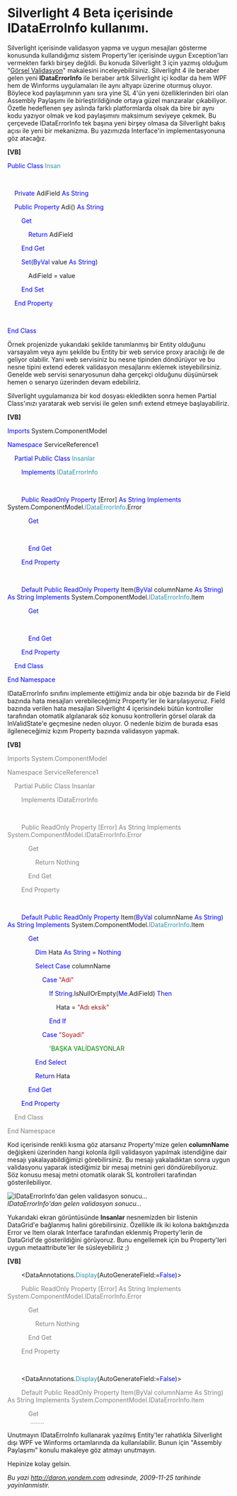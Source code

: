 # Silverlight 4 Beta içerisinde IDataErroInfo kullanımı. 

Silverlight içerisinde validasyon yapma ve uygun mesajları gösterme
konusunda kullandığımız sistem Property'ler içerisinde uygun
Exception'ları vermekten farklı birşey değildi. Bu konuda Silverlight 3
için yazmış olduğum "[Görsel
Validasyon](http://daron.yondem.com/tr/post/66dbe8b5-ba24-48e1-baf9-f02d030b2ca7)"
makalesini inceleyebilirsiniz. Silverlight 4 ile beraber gelen yeni
**IDataErrorInfo** ile beraber artık Silverlight içi kodlar da hem WPF
hem de Winforms uygulamaları ile aynı altyapı üzerine oturmuş oluyor.
Böylece kod paylaşımının yanı sıra yine SL 4'ün yeni özelliklerinden
biri olan Assembly Paylaşımı ile birleştirildiğinde ortaya güzel
manzaralar çıkabiliyor. Özetle hedeflenen şey aslında farklı
platformlarda olsak da bire bir aynı kodu yazıyor olmak ve kod
paylaşımını maksimum seviyeye çekmek. Bu çerçevede IDataErrorInfo tek
başına yeni birşey olmasa da Silverlight bakış açısı ile yeni bir
mekanizma. Bu yazımızda Interface'in implementasyonuna göz atacağız.

**[VB]**

<span style="color: blue;">Public</span> <span
style="color: blue;">Class</span> <span
style="color: #2b91af;">Insan</span>

 

    <span style="color: blue;">Private</span> AdiField <span
style="color: blue;">As</span> <span style="color: blue;">String</span>

    <span style="color: blue;">Public</span> <span
style="color: blue;">Property</span> Adi() <span
style="color: blue;">As</span> <span style="color: blue;">String</span>

        <span style="color: blue;">Get</span>

            <span style="color: blue;">Return</span> AdiField

        <span style="color: blue;">End</span> <span
style="color: blue;">Get</span>

        <span style="color: blue;">Set</span>(<span
style="color: blue;">ByVal</span> value <span
style="color: blue;">As</span> <span style="color: blue;">String</span>)

            AdiField = value

        <span style="color: blue;">End</span> <span
style="color: blue;">Set</span>

    <span style="color: blue;">End</span> <span
style="color: blue;">Property</span>

 

<span style="color: blue;">End</span> <span
style="color: blue;">Class</span>

Örnek projenizde yukarıdaki şekilde tanımlanmış bir Entity olduğunu
varsayalım veya aynı şekilde bu Entity bir web service proxy aracılığı
ile de geliyor olabilir. Yani web servisiniz bu nesne tipinden
döndürüyor ve bu nesne tipini extend ederek validasyon mesajlarını
eklemek isteyebilirsiniz. Genelde web servisi senaryosunun daha gerçekçi
olduğunu düşünürsek hemen o senaryo üzerinden devam edebiliriz.

Silverlight uygulamanıza bir kod dosyası ekledikten sonra hemen Partial
Class'ınızı yaratarak web servisi ile gelen sınıfı extend etmeye
başlayabiliriz.

**[VB]**

<span style="color: blue;">Imports</span> System.ComponentModel

<span style="color: blue;">Namespace</span> ServiceReference1

    <span style="color: blue;">Partial</span> <span
style="color: blue;">Public</span> <span
style="color: blue;">Class</span> <span
style="color: #2b91af;">Insanlar</span>

        <span style="color: blue;">Implements</span> <span
style="color: #2b91af;">IDataErrorInfo</span>

 

        <span style="color: blue;">Public</span> <span
style="color: blue;">ReadOnly</span> <span
style="color: blue;">Property</span> [Error] <span
style="color: blue;">As</span> <span style="color: blue;">String</span>
<span style="color: blue;">Implements</span> System.ComponentModel.<span
style="color: #2b91af;">IDataErrorInfo</span>.Error

            <span style="color: blue;">Get</span>

 

            <span style="color: blue;">End</span> <span
style="color: blue;">Get</span>

        <span style="color: blue;">End</span> <span
style="color: blue;">Property</span>

 

        <span style="color: blue;">Default</span> <span
style="color: blue;">Public</span> <span
style="color: blue;">ReadOnly</span> <span
style="color: blue;">Property</span> Item(<span
style="color: blue;">ByVal</span> columnName <span
style="color: blue;">As</span> <span style="color: blue;">String</span>)
<span style="color: blue;">As</span> <span
style="color: blue;">String</span> <span
style="color: blue;">Implements</span> System.ComponentModel.<span
style="color: #2b91af;">IDataErrorInfo</span>.Item

            <span style="color: blue;">Get</span>

 

            <span style="color: blue;">End</span> <span
style="color: blue;">Get</span>

        <span style="color: blue;">End</span> <span
style="color: blue;">Property</span>

    <span style="color: blue;">End</span> <span
style="color: blue;">Class</span>

<span style="color: blue;">End</span> <span
style="color: blue;">Namespace</span>

IDataErrorInfo sınıfını implemente ettiğimiz anda bir obje bazında bir
de Field bazında hata mesajları verebileceğimiz Property'ler ile
karşılaşıyoruz. Field bazında verilen hata mesajları Silverlight 4
içerisindeki bütün kontroller tarafından otomatik algılanarak söz konusu
kontrollerin görsel olarak da InValidState'e geçmesine neden oluyor. O
nedenle bizim de burada esas ilgileneceğimiz kızım Property bazında
validasyon yapmak.

**[VB]**

<span style="color: gray;">Imports</span><span style="color: gray">
System.ComponentModel</span>

<span style="color: gray;">Namespace</span><span style="color: gray">
ServiceReference1</span>

<span style="color: gray">    </span> <span
style="color: gray;">Partial</span> <span
style="color: gray;">Public</span> <span
style="color: gray;">Class</span> <span
style="color: gray;">Insanlar</span>

<span style="color: gray">        </span> <span
style="color: gray;">Implements</span> <span
style="color: gray;">IDataErrorInfo</span>

 

<span style="color: gray">        </span> <span
style="color: gray;">Public</span> <span
style="color: gray;">ReadOnly</span> <span
style="color: gray;">Property</span><span style="color: gray"> [Error]
</span> <span style="color: gray;">As</span> <span
style="color: gray;">String</span> <span
style="color: gray;">Implements</span><span style="color: gray">
System.ComponentModel.</span><span
style="color: gray;">IDataErrorInfo</span><span
style="color: gray">.Error</span>

<span style="color: gray">            </span> <span
style="color: gray;">Get</span>

<span style="color: gray">                </span> <span
style="color: gray;">Return</span> <span
style="color: gray;">Nothing</span>

<span style="color: gray">            </span> <span
style="color: gray;">End</span> <span style="color: gray;">Get</span>

<span style="color: gray">        </span> <span
style="color: gray;">End</span> <span
style="color: gray;">Property</span>

 

        <span style="color: blue;">Default</span> <span
style="color: blue;">Public</span> <span
style="color: blue;">ReadOnly</span> <span
style="color: blue;">Property</span> Item(<span
style="color: blue;">ByVal</span> columnName <span
style="color: blue;">As</span> <span style="color: blue;">String</span>)
<span style="color: blue;">As</span> <span
style="color: blue;">String</span> <span
style="color: blue;">Implements</span> System.ComponentModel.<span
style="color: #2b91af;">IDataErrorInfo</span>.Item

            <span style="color: blue;">Get</span>

                <span style="color: blue;">Dim</span> Hata <span
style="color: blue;">As</span> <span style="color: blue;">String</span>
= <span style="color: blue;">Nothing</span>

                <span style="color: blue;">Select</span> <span
style="color: blue;">Case</span> columnName

                    <span style="color: blue;">Case</span> <span
style="color: #a31515;">"Adi"</span>

                        <span style="color: blue;">If</span> <span
style="color: blue;">String</span>.IsNullOrEmpty(<span
style="color: blue;">Me</span>.AdiField) <span
style="color: blue;">Then</span>

                            Hata = <span style="color: #a31515;">"Adı
eksik"</span>

                        <span style="color: blue;">End</span> <span
style="color: blue;">If</span>

                    <span style="color: blue;">Case</span> <span
style="color: #a31515;">"Soyadi"</span>

                        <span style="color: green;">'BAŞKA
VALİDASYONLAR</span>

                <span style="color: blue;">End</span> <span
style="color: blue;">Select</span>

                <span style="color: blue;">Return</span> Hata

            <span style="color: blue;">End</span> <span
style="color: blue;">Get</span>

        <span style="color: blue;">End</span> <span
style="color: blue;">Property</span>

<span style="color: gray">    </span> <span
style="color: gray;">End</span> <span style="color: gray;">Class</span>

<span style="color: gray;">End</span> <span
style="color: gray;">Namespace</span>

Kod içerisinde renkli kısma göz atarsanız Property'mize gelen
**columnName** değişkeni üzerinden hangi kolonla ilgili validasyon
yapılmak istendiğine dair mesajı yakalayabildiğimizi görebilirsiniz. Bu
mesajı yakaladıktan sonra uygun validasyonu yaparak istediğimiz bir
mesaj metnini geri döndürebiliyoruz. Söz konusu mesaj metni otomatik
olarak SL kontrolleri tarafından gösterilebiliyor.

![IDataErrorInfo'dan gelen validasyon
sonucu...](../media/Silverlight_4_Beta_icerisinde_IDataErroInfo_kullanimi/24112009_1.png)\
*IDataErrorInfo'dan gelen validasyon sonucu...*

Yukarıdaki ekran görüntüsünde **Insanlar** nesnemizden bir listenin
DataGrid'e bağlanmış halini görebilirsiniz. Özellikle ilk iki kolona
baktığınızda Error ve Item olarak Interface tarafından eklenmiş
Property'lerin de DataGrid'de gösterildiğini görüyoruz. Bunu engellemek
için bu Property'leri uygun metaattribute'ler ile süsleyebiliriz ;)

**[VB]**

        \<DataAnnotations.<span
style="color: #2b91af;">Display</span>(AutoGenerateField:=<span
style="color: blue;">False</span>)\>

 <span style="color: gray">       </span> <span
style="color: gray;">Public</span> <span
style="color: gray;">ReadOnly</span> <span
style="color: gray;">Property</span><span style="color: gray"> [Error]
</span> <span style="color: gray;">As</span> <span
style="color: gray;">String</span> <span
style="color: gray;">Implements</span><span style="color: gray">
System.ComponentModel.</span><span
style="color: gray;">IDataErrorInfo</span><span
style="color: gray">.Error</span>

<span style="color: gray">            </span> <span
style="color: gray;">Get</span>

<span style="color: gray">                </span> <span
style="color: gray;">Return</span> <span
style="color: gray;">Nothing</span>

<span style="color: gray">            </span> <span
style="color: gray;">End</span> <span style="color: gray;">Get</span>

<span style="color: gray">        </span> <span
style="color: gray;">End</span> <span
style="color: gray;">Property</span>

 

        \<DataAnnotations.<span
style="color: #2b91af;">Display</span>(AutoGenerateField:=<span
style="color: blue;">False</span>)\>

  <span style="color: gray">      </span> <span
style="color: gray;">Default</span> <span
style="color: gray;">Public</span> <span
style="color: gray;">ReadOnly</span> <span
style="color: gray;">Property</span><span style="color: gray">
Item(</span><span style="color: gray;">ByVal</span><span
style="color: gray"> columnName </span> <span
style="color: gray;">As</span> <span
style="color: gray;">String</span><span style="color: gray">) </span>
<span style="color: gray;">As</span> <span
style="color: gray;">String</span> <span
style="color: gray;">Implements</span><span style="color: gray">
System.ComponentModel.</span><span
style="color: gray;">IDataErrorInfo</span><span
style="color: gray">.Item</span>

<span style="color: gray">            </span> <span
style="color: gray;">Get\
             ........</span>

Unutmayın IDataErroInfo kullanarak yazılmış Entity'ler rahatlıkla
Silverlight dışı WPF ve Winforms ortamlarında da kullanılabilir. Bunun
için "Assembly Paylaşımı" konulu makaleye göz atmayı unutmayın.

Hepinize kolay gelsin.


*Bu yazi http://daron.yondem.com adresinde, 2009-11-25 tarihinde yayinlanmistir.*